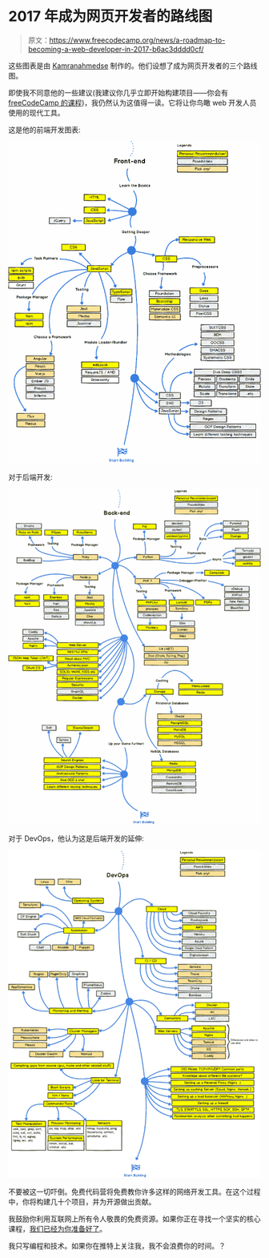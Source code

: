 # 2017 年成为网页开发者的路线图

> 原文：<https://www.freecodecamp.org/news/a-roadmap-to-becoming-a-web-developer-in-2017-b6ac3dddd0cf/>

这些图表是由 [Kamranahmedse](https://twitter.com/kamranahmedse) 制作的。他们设想了成为网页开发者的三个路线图。

即使我不同意他的一些建议(我建议你几乎立即开始构建项目——你会有 [freeCodeCamp 的课程](http://bit.ly/2onlMic))，我仍然认为这值得一读。它将让你鸟瞰 web 开发人员使用的现代工具。

这是他的前端开发图表:

![X1UBzxNCwcSObhADgNlvqkiTZbxd3Lh54JRB](img/b23ce94537bbe3a187cf8cf00ec1136e.png)

对于后端开发:

![T-HBsux0jMPZVBh3hzjfpr-JFjaeb8Hvs3WL](img/93e9a6e6a1c6f8f1c1cac5fb3f123d56.png)

对于 DevOps，他认为这是后端开发的延伸:

![WnVFGkrQRNURbszCc6455fC8CaQbyNtWBuuL](img/6292b4632341da14399a1c0fe22f0c6d.png)

不要被这一切吓倒。免费代码营将免费教你许多这样的网络开发工具。在这个过程中，你将构建几十个项目，并为开源做出贡献。

我鼓励你利用互联网上所有令人敬畏的免费资源。如果你正在寻找一个坚实的核心课程，[我们已经为你准备好了](https://www.freecodecamp.com)。

我只写编程和技术。如果你在推特上关注我，我不会浪费你的时间。？